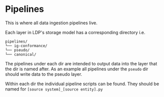 # Pipelines

This is where all data ingestion pipelines live.

Each layer in LDP's storage model has a corresponding directory i.e.

```
pipelines/
└── ig-conformance/
└── pseudo/
└── canonical/
```

The pipelines under each dir are intended to output data into the layer that the dir is named after. As an example all pipelines under the `pseudo` dir should write data to the pseudo layer.

Within each dir the individual pipeline scripts can be found. They should be named for `[source system]_[source entity].py`